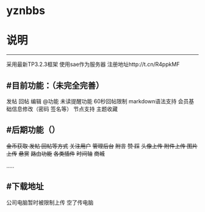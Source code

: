 # yznbbs
# 说明
------
采用最新TP3.2.3框架
使用sae作为服务器
注册地址http://t.cn/R4ppkMF

#目前功能：（未完全完善）
-------
发帖 回帖 编辑
@功能
未读提醒功能
60秒回帖限制
markdown语法支持
会员基础信息修改（密码 签名等）
节点支持
主题收藏 

#后期功能（）
-------
~~金币获取 发帖 回帖等方式~~
~~关注用户~~
~~管理后台~~
~~附言~~
~~赞 踩~~
~~头像上传  附件上传  图片上传~~
~~悬赏~~
~~路由功能~~
~~各类插件~~
~~时间轴~~
~~商城~~


.....

#下载地址
------
公司电脑暂时被限制上传 空了传电脑





